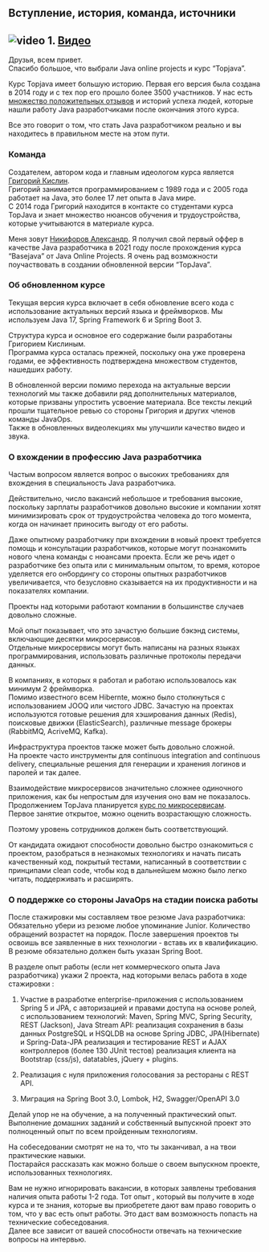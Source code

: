 ## Вступление, история, команда, источники

## ![video](https://cloud.githubusercontent.com/assets/13649199/13672715/06dbc6ce-e6e7-11e5-81a9-04fbddb9e488.png) 1. [Видео](https://drive.google.com/file/d/1ZPW2MizaVw3PzoQmedDPOlgy9RmOajCK)
 
Друзья, всем привет.  
Спасибо большое, что выбрали Java online projects и курс “Topjava”.

Курс Topjava имеет большую историю. Первая его версия была создана в 2014 году и 
с тех пор его прошло более 3500 участников.
У нас есть [множество положительных отзывов](https://vk.com/topic-74381644_30447246?offset=161) 
и историй успеха людей, которые нашли работу Java разработчиками 
после окончания этого курса.

Все это говорит о том, что стать Java разработчиком реально и 
вы находитесь в правильном месте на этом пути.

### Команда
Создателем, автором кода и главным идеологом курса является [Григорий Кислин](http://gkislin.ru/).   
Григорий занимается программированием с 1989 года и с 2005 года работает 
на Java, это более 17 лет опыта в Java мире.   
С 2014 года Григорий находится 
в контакте со студентами курса TopJava и знает множество нюансов обучения 
и трудоустройства, которые учитываются в материале курса.

Меня зовут [Никифоров Александр](https://alexnikiforov.com/about-me/). 
Я получил свой первый оффер в качестве 
Java разработчика в 2021 году после прохождения курса “Basejava” 
от Java Online Projects. 
Я очень рад возможности поучаствовать в создании обновленной версии “TopJava”.

### Об обновленном курсе
Текущая версия курса включает в себя обновление всего кода с использование 
актуальных версий языка и фреймворков. 
Мы используем Java 17, Spring Framework 6 и Spring Boot 3.

Структура курса и основное его содержание были разработаны Григорием Кислиным.   
Программа курса осталась прежней, поскольку она уже проверена годами, 
ее эффективность подтверждена множеством студентов, нашедших работу.  

В обновленной версии помимо перехода на актуальные версии технологий мы 
также добавили ряд дополнительных материалов, которые призваны упростить
усвоение материала. Все тексты лекций прошли тщательное ревью со стороны 
Григория и других членов команды JavaOps.  
Также в обновленных видеолекциях мы улучшили качество видео и звука.

### О вхождении в профессию Java разработчика
Частым вопросом является вопрос о высоких требованиях для вхождения 
в специальность Java разработчика.

Действительно, число вакансий небольшое и требования высокие, 
поскольку зарплаты разработчиков довольно высокие и компании хотят 
минимизировать срок от трудоустройства человека до того момента, 
когда он начинает приносить выгоду от его работы.

Даже опытному разработчику при вхождении в новый проект требуется 
помощь и консультации разработчиков, которые могут познакомить нового 
члена команды с нюансами проекта.
Если же речь идет о разработчике без опыта или с минимальным опытом, 
то время, которое уделяется его онбордингу со стороны опытных 
разработчиков увеличивается, что безусловно сказывается на их 
продуктивности и на показателях компании.

Проекты над которыми работают компании в большинстве случаев довольно сложные.

Мой опыт показывает, что это зачастую большие бэкэнд системы, 
включающие десятки микросервисов.   
Отдельные микросервисы могут быть написаны на разных 
языках программирования, использовать различные протоколы передачи данных. 

В компаниях, в которых я работал и работаю использовалось как минимум 
2 фреймворка.   
Помимо известного всем Hibernte, можно было столкнуться 
с использованием JOOQ или чистого JDBC.
Зачастую на проектах используются готовые решения 
для хэширования данных (Redis), поисковые движки (ElasticSearch), 
различные message брокеры (RabbitMQ, AcriveMQ, Kafka). 

Инфраструктура проектов также может быть довольно сложной.   
На проекте часто инструменты для continuous integration and 
continuous delivery, специальные решения для генерации и 
хранения логинов и паролей и так далее.  

Взаимодействие микросервисов значительно сложнее одиночного приложения, 
как бы непростым для изучения оно вам не показалось.
Продолжением TopJava планируется 
[курс по микросервисам](https://javaops.ru/view/cloudjava).  
Первое занятие открытое, можно оценить возрастающую сложность.

Поэтому уровень сотрудников должен быть соответствующий.

От кандидата ожидают способности довольно быстро ознакомиться 
с проектом, разобраться в незнакомых технологиях и начать писать 
качественный код, покрытый тестами, написанный в соответствии 
с принципами clean code, чтобы код в дальнейшем можно было легко 
читать, поддерживать и расширять.

### О поддержке со стороны JavaOps на стадии поиска работы

После стажировки мы составляем твое резюме Java разработчика:
Обязательно убери из резюме любое упоминание Junior. 
Количество обращений возрастет на порядок.
После завершения проектов ты освоишь все заявленные в них 
технологии - вставь их в квалификацию.
В резюме обязательно должен быть указан Spring Boot.

В разделе опыт работы (если нет коммерческого опыта Java разработчика) 
укажи 2 проекта, над которыми велась работа в ходе стажировки :

1. Участие в разработке enterprise-приложения с использованием Spring 5 и JPA, c авторизацией и правами доступа на основе ролей, с использованием технологий: Maven, Spring MVC, Spring Security, REST (Jackson), Java Stream API:
реализация сохранения в базы данных PostgreSQL и HSQLDB на основе Spring JDBC, JPA(Hibernate) и Spring-Data-JPA
реализация и тестирование REST и AJAX контроллеров (более 130 JUnit тестов)
реализация клиента на Bootstrap (css/js), datatables, jQuery + plugins.

2. Реализация с нуля приложения голосования за рестораны с REST API.
3. Миграция на Spring Boot 3.0, Lombok, H2, Swagger/OpenAPI 3.0

Делай упор не на обучение, а на полученный практический опыт.   
Выполнение домашних заданий и собственный выпускной проект 
это полноценный опыт по всем пройденным технологиям.

На собеседовании смотрят не на то, что ты заканчивал, 
а на твои практические навыки.   
Постарайся рассказать как можно больше о своем выпускном проекте, 
использованных технологиях.

Вам не нужно игнорировать вакансии, в которых заявлены требования 
наличия опыта работы 1-2 года. Тот опыт , который вы получите 
в ходе курса и те знания, которые вы приобретете дают вам право 
говорить о том, что у вас есть опыт работы. Это даст 
вам возможность попасть на технические собеседования.   
Далее все зависит от вашей способности отвечать на технические вопросы на интервью.


